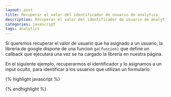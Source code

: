 ```yaml
---
layout: post
title: Recuperar el valor del identificador de usuario de analytics
description: Recuperar el valor del identificador de usuario de analytics utilizando un callback en javascript
categories: javascript
tags: analytics
---
```


Si queremos recuperar el valor de usuario que ha asignado a un usuario, la libreria de google dispone de una funcion <code>ga(funcion)</code> que define un callback que ejecutará una vez se ha cargado la librería en nuestra página. 

En el siguiente ejemplo, recuperarmos el identificador y lo asignamos a un input oculto, para identificar a los usuarios que utilizan un formulario.

{% highlight javascript %}
<script>
    ga(function(tracker) {
        var clientId = tracker.get('clientId');
        var elem = document.getElementById("userId");
        elem.value = clientId;
    });
</script>
{% endhighlight %}